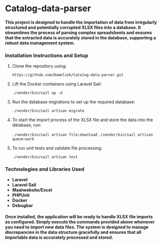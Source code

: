 # Catalog-data-parser

#### This project is designed to handle the importation of data from irregularly structured and potentially corrupted XLSX files into a database. It streamlines the process of parsing complex spreadsheets and ensures that the extracted data is accurately stored in the database, supporting a robust data management system.

### Installation Instructions and Setup

1) Clone the repository using:

    ```https://github.com/Domelink/Catalog-data-parser.git```


2) Lift the Docker containers using Laravel Sail:

   ```./vendor/bin/sail up -d```


3) Run the database migrations to set up the required database:

   ```./vendor/bin/sail artisan migrate```


4) To start the import process of the XLSX file and store the data into the database, run: 

    ```./vendor/bin/sail artisan file:download```
    ```./vendor/bin/sail artisan queue:work```


5) To run unit tests and validate file processing:

    ```./vendor/bin/sail artisan test```

### Technologies and Libraries Used
- **Laravel**
- **Laravel Sail**
- **Maatwebsite/Excel**
- **PHPUnit**
- **Docker**
- **Debugbar**

#### Once installed, the application will be ready to handle XLSX file imports as configured. Simply execute the commands provided above whenever you need to import new data files. The system is designed to manage discrepancies in the data structure gracefully and ensures that all importable data is accurately processed and stored.
